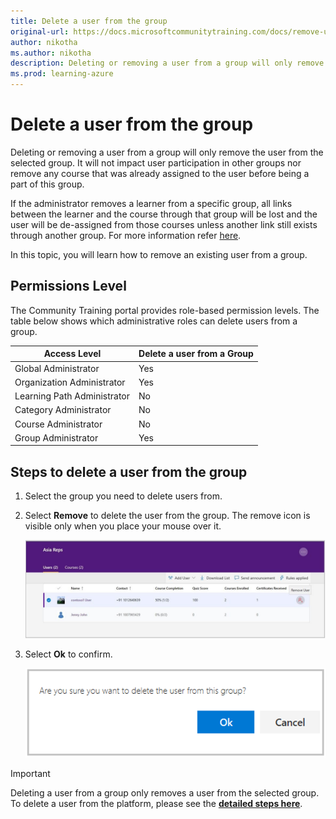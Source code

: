```yaml
---
title: Delete a user from the group
original-url: https://docs.microsoftcommunitytraining.com/docs/remove-user-from-group
author: nikotha
ms.author: nikotha
description: Deleting or removing a user from a group will only remove the user from the selected group.
ms.prod: learning-azure
---
```


# Delete a user from the group

Deleting or removing a user from a group will only remove the user from the selected group. It will not impact user participation in other groups nor remove any course that was already assigned to the user before being a part of this group.

If the administrator removes a learner from a specific group, all links between the learner and the course through that group will be lost and the user will be de-assigned from those courses unless another link still exists through another group. For more information refer [here](De-assigning-content-from-user.md).

In this topic, you will learn how to remove an existing user from a group.

## Permissions Level

The Community Training portal provides role-based permission levels. The table below shows which administrative roles can delete users from a group.

| Access Level    | Delete a user from a Group |
| --- | --- |
| Global Administrator | Yes |
| Organization Administrator | Yes |
| Learning Path Administrator | No |
| Category Administrator | No |
| Course Administrator | No |
| Group Administrator | Yes |

## Steps to delete a user from the group

1. Select the group you need to delete users from.

1. Select **Remove** to delete the user from the group. The remove icon is visible only when you place your mouse over it.

    ![RemoveUserfromGrp\(1\)](../../media/RemoveUserfromGrp%281%29.jpg)

1. Select **Ok** to confirm.

    ![Delete user from group](../../media/Delet%20user%20from%20group.png)

> [!IMPORTANT]
> Deleting a user from a group only removes a user from the selected group. To delete a user from the platform, please see the [**detailed steps here**](../manage-users/remove-user-from-the-portal.md).
